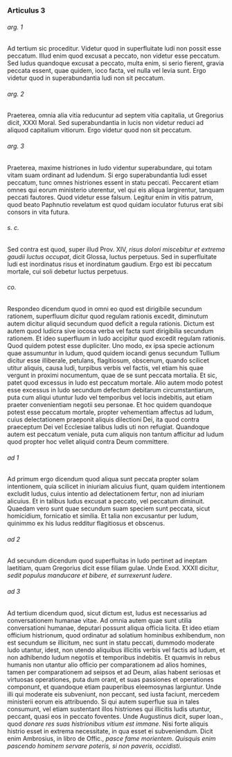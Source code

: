 ### Articulus 3

###### arg. 1
Ad tertium sic proceditur. Videtur quod in superfluitate ludi non possit esse peccatum. Illud enim quod excusat a peccato, non videtur esse peccatum. Sed ludus quandoque excusat a peccato, multa enim, si serio fierent, gravia peccata essent, quae quidem, ioco facta, vel nulla vel levia sunt. Ergo videtur quod in superabundantia ludi non sit peccatum.

###### arg. 2
Praeterea, omnia alia vitia reducuntur ad septem vitia capitalia, ut Gregorius dicit, XXXI Moral. Sed superabundantia in lucis non videtur reduci ad aliquod capitalium vitiorum. Ergo videtur quod non sit peccatum.

###### arg. 3
Praeterea, maxime histriones in ludo videntur superabundare, qui totam vitam suam ordinant ad ludendum. Si ergo superabundantia ludi esset peccatum, tunc omnes histriones essent in statu peccati. Peccarent etiam omnes qui eorum ministerio uterentur, vel qui eis aliqua largirentur, tanquam peccati fautores. Quod videtur esse falsum. Legitur enim in vitis patrum, quod beato Paphnutio revelatum est quod quidam ioculator futurus erat sibi consors in vita futura.

###### s. c.
Sed contra est quod, super illud Prov. XIV, *risus dolori miscebitur et extrema gaudii luctus occupat*, dicit Glossa, luctus perpetuus. Sed in superfluitate ludi est inordinatus risus et inordinatum gaudium. Ergo est ibi peccatum mortale, cui soli debetur luctus perpetuus.

###### co.
Respondeo dicendum quod in omni eo quod est dirigibile secundum rationem, superfluum dicitur quod regulam rationis excedit, diminutum autem dicitur aliquid secundum quod deficit a regula rationis. Dictum est autem quod ludicra sive iocosa verba vel facta sunt dirigibilia secundum rationem. Et ideo superfluum in ludo accipitur quod excedit regulam rationis. Quod quidem potest esse dupliciter. Uno modo, ex ipsa specie actionum quae assumuntur in ludum, quod quidem iocandi genus secundum Tullium dicitur esse illiberale, petulans, flagitiosum, obscenum, quando scilicet utitur aliquis, causa ludi, turpibus verbis vel factis, vel etiam his quae vergunt in proximi nocumentum, quae de se sunt peccata mortalia. Et sic, patet quod excessus in ludo est peccatum mortale. Alio autem modo potest esse excessus in ludo secundum defectum debitarum circumstantiarum, puta cum aliqui utuntur ludo vel temporibus vel locis indebitis, aut etiam praeter convenientiam negotii seu personae. Et hoc quidem quandoque potest esse peccatum mortale, propter vehementiam affectus ad ludum, cuius delectationem praeponit aliquis dilectioni Dei, ita quod contra praeceptum Dei vel Ecclesiae talibus ludis uti non refugiat. Quandoque autem est peccatum veniale, puta cum aliquis non tantum afficitur ad ludum quod propter hoc vellet aliquid contra Deum committere.

###### ad 1
Ad primum ergo dicendum quod aliqua sunt peccata propter solam intentionem, quia scilicet in iniuriam alicuius fiunt, quam quidem intentionem excludit ludus, cuius intentio ad delectationem fertur, non ad iniuriam alicuius. Et in talibus ludus excusat a peccato, vel peccatum diminuit. Quaedam vero sunt quae secundum suam speciem sunt peccata, sicut homicidium, fornicatio et similia. Et talia non excusantur per ludum, quinimmo ex his ludus redditur flagitiosus et obscenus.

###### ad 2
Ad secundum dicendum quod superfluitas in ludo pertinet ad ineptam laetitiam, quam Gregorius dicit esse filiam gulae. Unde Exod. XXXII dicitur, *sedit populus manducare et bibere, et surrexerunt ludere*.

###### ad 3
Ad tertium dicendum quod, sicut dictum est, ludus est necessarius ad conversationem humanae vitae. Ad omnia autem quae sunt utilia conversationi humanae, deputari possunt aliqua officia licita. Et ideo etiam officium histrionum, quod ordinatur ad solatium hominibus exhibendum, non est secundum se illicitum, nec sunt in statu peccati, dummodo moderate ludo utantur, idest, non utendo aliquibus illicitis verbis vel factis ad ludum, et non adhibendo ludum negotiis et temporibus indebitis. Et quamvis in rebus humanis non utantur alio officio per comparationem ad alios homines, tamen per comparationem ad seipsos et ad Deum, alias habent seriosas et virtuosas operationes, puta dum orant, et suas passiones et operationes componunt, et quandoque etiam pauperibus eleemosynas largiuntur. Unde illi qui moderate eis subveniunt, non peccant, sed iusta faciunt, mercedem ministerii eorum eis attribuendo. Si qui autem superflue sua in tales consumunt, vel etiam sustentant illos histriones qui illicitis ludis utuntur, peccant, quasi eos in peccato foventes. Unde Augustinus dicit, super Ioan., quod *donare res suas histrionibus vitium est immane*. Nisi forte aliquis histrio esset in extrema necessitate, in qua esset ei subveniendum. Dicit enim Ambrosius, in libro de Offic., *pasce fame morientem. Quisquis enim pascendo hominem servare poteris, si non paveris, occidisti*.

